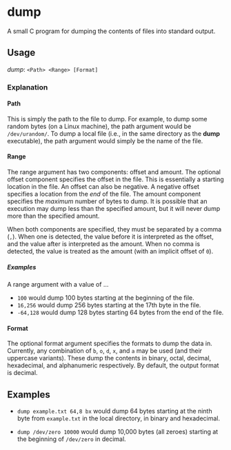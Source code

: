 # dump
A small C program for dumping the contents of files into standard output.

## Usage

*dump*: `<Path> <Range> [Format]`

### Explanation
#### Path

This is simply the path to the file to dump. For example, to dump some random bytes (on a Linux machine), the path argument would be `/dev/urandom/`. To dump a local file (i.e., in the same directory as the **dump** executable), the path argument would simply be the name of the file.

#### Range
The range argument has two components: offset and amount. The optional offset component specifies the offset in the file. This is essentially a starting location in the file. An offset can also be negative. A negative offset specifies a location from the *end* of the file. The amount component specifies the *maximum* number of bytes to dump. It is possible that an execution may dump less than the specified amount, but it will never dump more than the specified amount. 

When both components are specified, they must be separated by a comma (`,`). When one is detected, the value before it is interpreted as the offset, and the value after is interpreted as the amount. When no comma is detected, the value is treated as the amount (with an implicit offset of `0`).

##### Examples
A range argument with a value of ...
* `100` would dump 100 bytes starting at the beginning of the file.
* `16,256` would dump 256 bytes starting at the 17th byte in the file.
* `-64,128` would dump 128 bytes starting 64 bytes from the end of the file.

#### Format
The optional format argument specifies the formats to dump the data in. Currently, any combination of `b`, `o`, `d`, `x`, and `a` may be used (and their uppercase variants). These dump the contents in binary, octal, decimal, hexadecimal, and alphanumeric respectively. By default, the output format is decimal.

## Examples
* `dump example.txt 64,8 bx` would dump 64 bytes starting at the ninth byte from `example.txt` in the local directory, in binary and hexadecimal.

* `dump /dev/zero 10000` would dump 10,000 bytes (all zeroes) starting at the beginning of `/dev/zero` in decimal.
